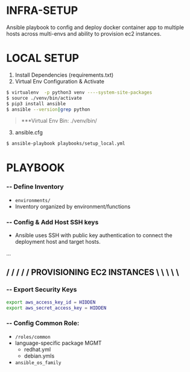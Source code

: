 **INFRA-SETUP**
============
Ansible playbook to config and deploy docker container app to multiple hosts across multi-envs and ability to provision ec2 instances. 

LOCAL SETUP
============

1. Install Dependencies (requirements.txt)
2. Virtual Env Configuration & Activate

```bash
$ virtualenv  -p python3 venv ----system-site-packages
$ source ./venv/bin/activate
$ pip3 install ansible
$ ansible --version|grep python
```

> ***Virtual Env Bin: ./venv/bin/

3. ansible.cfg

```bash
$ ansible-playbook playbooks/setup_local.yml
```

PLAYBOOK
============
### -- Define Inventory 
- `environments/`
- Inventory organized by environment/functions


### -- Config & Add Host SSH keys
- Ansible uses SSH with public key authentication to connect the deployment host and target hosts.

...

## / / / / / PROVISIONING EC2 INSTANCES \ \ \  \ \ 
### -- Export Security Keys

```bash
export aws_access_key_id = HIDDEN
export aws_secret_access_key = HIDDEN
```


### -- Config Common Role:  
- `/roles/common`
-  language-specific package MGMT 
    - redhat.yml
    - debian.ymls
-  `ansible_os_family`

